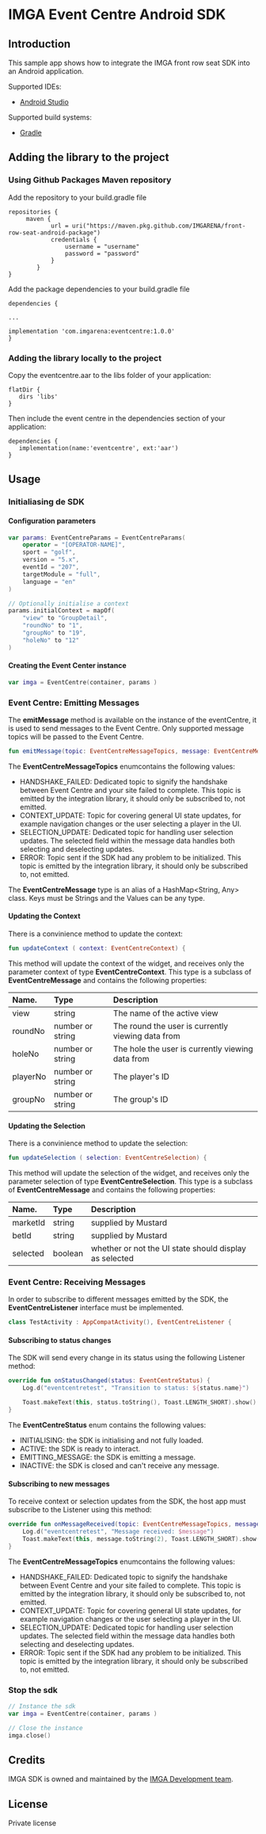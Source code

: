 # IMGA Event Centre Android SDK

## Introduction

This sample app shows how to integrate the IMGA front row seat SDK into an Android application.

Supported IDEs:

* [Android Studio](#androidstudio)

Supported build systems:

* [Gradle](#gradle)

## Adding the library to the project

### Using Github Packages Maven repository

Add the repository to your build.gradle file
```
repositories {
     maven {
            url = uri("https://maven.pkg.github.com/IMGARENA/front-row-seat-android-package")
            credentials {
                username = "username"
                password = "password"
            }
        }
}
```

Add the package dependencies to your build.gradle file
```
dependencies {

...

implementation 'com.imgarena:eventcentre:1.0.0'
}
```
### Adding the library locally to the project

Copy the eventcentre.aar to the libs folder of your application:

```
flatDir {
   dirs 'libs'
}
```

Then include the event centre in the dependencies section of your application: 

```
dependencies {
   implementation(name:'eventcentre', ext:'aar')
}
```


## Usage

### Initialiasing de SDK

#### Configuration parameters
```kotlin
var params: EventCentreParams = EventCentreParams(
    operator = "[OPERATOR-NAME]",
    sport = "golf",
    version = "5.x",
    eventId = "207",
    targetModule = "full",
    language = "en"
)

// Optionally initialise a context
params.initialContext = mapOf(
	"view" to "GroupDetail",
	"roundNo" to "1",
	"groupNo" to "19",
	"holeNo" to "12"
)

```
 
#### Creating the Event Center instance
```kotlin
var imga = EventCentre(container, params )
```


### Event Centre: Emitting Messages

The **emitMessage** method is available on the instance of the eventCentre, it is used to send messages to the Event Centre. Only supported message topics will be passed to the Event Centre.

```kotlin
fun emitMessage(topic: EventCentreMessageTopics, message: EventCentreMessage)
```
The **EventCentreMessageTopics** enumcontains the following values:

* HANDSHAKE_FAILED: Dedicated topic to signify the handshake between Event Centre and your site failed to complete. This topic is emitted by the integration library, it should only be subscribed to, not emitted.
* CONTEXT_UPDATE: Topic for covering general UI state updates, for example navigation changes or the user selecting a player in the UI.
* SELECTION_UPDATE: Dedicated topic for handling user selection updates. The selected field within the message data handles both selecting and deselecting updates.
* ERROR: Topic sent if the SDK had any problem to be initialized. This topic is emitted by the integration library, it should only be subscribed to, not emitted.

The **EventCentreMessage** type is an alias of a HashMap<String, Any> class. Keys must be Strings and the Values can be any type.

#### Updating the Context
There is a convinience method to update the context:

```kotlin
fun updateContext ( context: EventCentreContext) {
```

This method will update the context of the widget, and receives only the parameter context of type **EventCentreContext**. This type is a subclass of **EventCentreMessage**  and contains the following properties:

|Name.    |Type             |Description                                       |
|:--------|:----------------|:-------------------------------------------------|
|view     |string           |The name of the active view                       |
|roundNo  |number or string |The round the user is currently viewing data from |
|holeNo   |number or string |The hole the user is currently viewing data from  |
|playerNo |number or string |The player's ID                                   |
|groupNo  |number or string |The group's ID                                    |


#### Updating the Selection
There is a convinience method to update the selection:

```kotlin
fun updateSelection ( selection: EventCentreSelection) {
```

This method will update the selection of the widget, and receives only the parameter selection of type **EventCentreSelection**. This type is a subclass of **EventCentreMessage**  and contains the following properties:

|Name.    |Type      |Description                                             |
|:--------|:---------|:-------------------------------------------------------|
|marketId |string    |supplied by Mustard                                     |
|betId    |string    |supplied by Mustard                                     |
|selected |boolean   |whether or not the UI state should display as selected  |


### Event Centre: Receiving Messages
In order to subscribe to different messages emitted by the SDK, the **EventCentreListener** interface must be implemented.

```kotlin
class TestActivity : AppCompatActivity(), EventCentreListener {
```
#### Subscribing to status changes
The SDK will send every change in its status using the following Listener method:

```kotlin
override fun onStatusChanged(status: EventCentreStatus) {
    Log.d("eventcentretest", "Transition to status: ${status.name}")

    Toast.makeText(this, status.toString(), Toast.LENGTH_SHORT).show()
}
```
The **EventCentreStatus** enum contains the following values:

* INITIALISING: the SDK is initialising and not fully loaded.
* ACTIVE: the SDK is ready to interact.
* EMITTING_MESSAGE: the SDK is emitting a message.
* INACTIVE: the SDK is closed and can't receive any message.

#### Subscribing to new messages

To receive context or selection updates from the SDK, the host app must subscribe to the Listener using this method:

```kotlin
override fun onMessageReceived(topic: EventCentreMessageTopics, message: JSONObject) {
    Log.d("eventcentretest", "Message received: $message")
    Toast.makeText(this, message.toString(2), Toast.LENGTH_SHORT).show()
}
```
The **EventCentreMessageTopics** enumcontains the following values:

* HANDSHAKE_FAILED: Dedicated topic to signify the handshake between Event Centre and your site failed to complete. This topic is emitted by the integration library, it should only be subscribed to, not emitted.
* CONTEXT_UPDATE: Topic for covering general UI state updates, for example navigation changes or the user selecting a player in the UI.
* SELECTION_UPDATE: Dedicated topic for handling user selection updates. The selected field within the message data handles both selecting and deselecting updates.
* ERROR: Topic sent if the SDK had any problem to be initialized. This topic is emitted by the integration library, it should only be subscribed to, not emitted.



### Stop the sdk

```kotlin
// Instance the sdk
var imga = EventCentre(container, params )

// Close the instance
imga.close()
```

## Credits

IMGA SDK is owned and maintained by the [IMGA Development team](https://www.imgarena.com/).

## License
Private license
